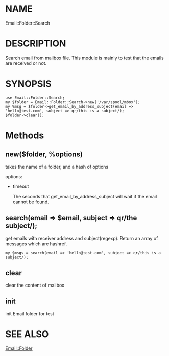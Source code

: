 # NAME

Email::Folder::Search

# DESCRIPTION

Search email from mailbox file. This module is mainly to test that the emails are received or not.

# SYNOPSIS

    use Email::Folder::Search;
    my $folder = Email::Folder::Search->new('/var/spool/mbox');
    my %msg = $folder->get_email_by_address_subject(email => 'hello@test.com', subject => qr/this is a subject/);
    $folder->clear();

# Methods

## new($folder, %options)

takes the name of a folder, and a hash of options

options:

- timeout

    The seconds that get\_email\_by\_address\_subject will wait if the email cannot be found.

## search(email => $email, subject => qr/the subject/);

get emails with receiver address and subject(regexp). Return an array of messages which are hashref.

    my $msgs = search(email => 'hello@test.com', subject => qr/this is a subject/);

## clear

clear the content of mailbox

## init

init Email folder for test

# SEE ALSO

[Email::Folder](https://metacpan.org/pod/Email::Folder)
